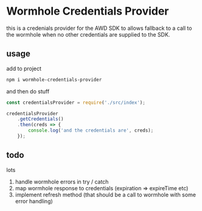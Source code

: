 # Wormhole Credentials Provider

this is a credenials provider for the AWD SDK to allows fallback to a call to the wormhole when no other credentials are supplied to the SDK.

## usage

add to project

```bash
npm i wormhole-credentials-provider
```

and then do stuff

```javascript
const credentialsProvider = require('./src/index');

credentialsProvider
    .getCredentials()
    .then(creds => {
        console.log('and the credentials are', creds);
    });
```

## todo

lots

1. handle wormhole errors in try / catch
1. map wormhole response to credentials (expiration => expireTime etc)
1. implement refresh method (that should be a call to wormhole with some error handling)
